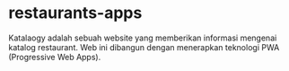 # restaurants-apps
Katalaogy adalah sebuah website yang memberikan informasi mengenai katalog restaurant. Web ini dibangun dengan menerapkan teknologi PWA (Progressive Web Apps).
